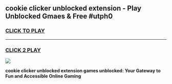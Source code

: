 
## cookie clicker unblocked extension - Play Unblocked Gmaes & Free #utph0
<h3>
<a href="https://news.freeplayer.one?title=cookie_clicker_unblocked_extension&ref=24F">CLICK TO PLAY</a></h3>
<hr>

<h3>
<a href="https://news.freeplayer.one?title=cookie_clicker_unblocked_extension&ref=24F">CLICK 2 PLAY</a>
  
</h3>

<a href="https://news.freeplayer.one?title=cookie_clicker_unblocked_extension&ref=24F/"><img src="https://clearcache.store/games.png"></a>


**cookie clicker unblocked extension games unblocked: Your Gateway to Fun and Accessible Online Gaming**
